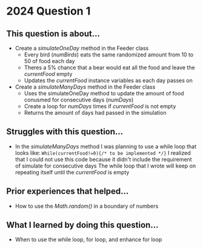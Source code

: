 # 2024 Question 1

## This question is about...
- Create a *simulateOneDay* method in the Feeder class
  - Every bird (*numBirds*) eats the same randomized amount from 10 to 50 of food each day
  - Theres a 5% chance that a bear would eat all the food and leave the *currentFood* empty
  - Updates the *currentFood* instance variables as each day passes on
- Create a *simulateManyDays* method in the Feeder class
  - Uses the simulateOneDay method to update the amount of food conusmed for consecutive days (*numDays*)
  - Create a loop for *numDays* times if *currentFood* is not empty
  - Returns the amount of days had passed in the simulation

## Struggles with this question...
- In the *simulateManyDays* method I was planning to use a while loop that looks like:
  ```While(currentFood!=0){/* to be implemented */}```
  I realized that I could not use this code because it didn't include the requirement of simulate for consecutive days
  The while loop that I wrote will keep on repeating itself until the *currentFood* is empty

## Prior experiences that helped...
- How to use the *Math.random()* in a boundary of numbers

## What I learned by doing this question...
- When to use the while loop, for loop, and enhance for loop
